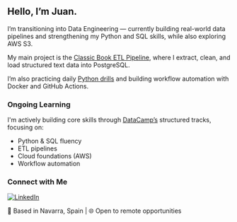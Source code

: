 ## Hello, I’m Juan.

I’m transitioning into Data Engineering — currently building real-world data pipelines and strengthening my Python and SQL skills, while also exploring AWS S3.

My main project is the [Classic Book ETL Pipeline](https://github.com/bravojuandb/classicbook-etl-pipeline), where I extract, clean, and load structured text data into PostgreSQL. 

I’m also practicing daily [Python drills](https://github.com/bravojuandb/python-daily-drills) and building workflow automation with Docker and GitHub Actions.

### Ongoing Learning

I'm actively building core skills through [DataCamp’s](https://www.datacamp.com/portfolio/bravojuandb?view=true) structured tracks, focusing on:

- Python & SQL fluency
- ETL pipelines
- Cloud foundations (AWS)
- Workflow automation

### Connect with Me

[![LinkedIn](https://img.shields.io/badge/LinkedIn-blue?style=for-the-badge&logo=linkedin&logoColor=white)](https://www.linkedin.com/in/juandbravo/)

📍 Based in Navarra, Spain | 🌐 Open to remote opportunities  
